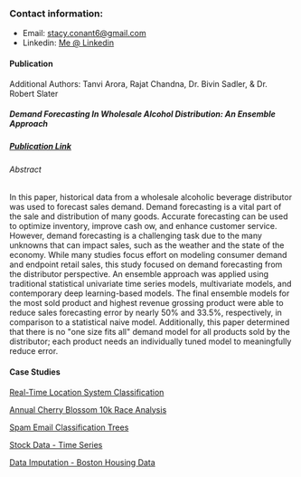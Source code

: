 ### Contact information:
- Email: stacy.conant6@gmail.com
- Linkedin: [Me @ Linkedin](https://www.linkedin.com/in/stacy-hartgraves-conant/)


#### Publication
Additional Authors: Tanvi Arora, Rajat Chandna, Dr. Bivin Sadler, & Dr. Robert Slater
##### Demand Forecasting In Wholesale Alcohol Distribution: An Ensemble Approach
##### [Publication Link](https://scholar.smu.edu/datasciencereview/vol3/iss1/7/)
###### Abstract
In this paper, historical data from a wholesale alcoholic beverage distributor was used to forecast sales demand. Demand forecasting is a vital part of the sale and distribution of many goods. Accurate forecasting can be used to optimize inventory, improve cash ow, and enhance customer service. However, demand forecasting is a challenging task due to the many unknowns that can impact sales, such as the weather and the state of the economy. While many studies focus effort on modeling consumer demand and endpoint retail sales, this study focused on demand forecasting from the distributor perspective. An ensemble approach was applied using traditional statistical univariate time series models, multivariate models, and contemporary deep learning-based models. The final ensemble models for the most sold product and highest revenue grossing product were able to reduce sales forecasting error by nearly 50% and 33.5%, respectively, in comparison to a statistical naive model. Additionally, this paper determined that there is no "one size fits all" demand model for all products sold by the distributor; each product needs an individually tuned model to meaningfully reduce error.

#### Case Studies
[Real-Time Location System Classification](https://stacyhart99.github.io/Data-Science-Case-Studies/RLTS%20Analysis.html)

[Annual Cherry Blossom 10k Race Analysis](https://stacyhart99.github.io/Data-Science-Case-Studies/Cherry%20Blossom%20Race%20Analysis.html)

[Spam Email Classification Trees](https://stacyhart99.github.io/Data-Science-Case-Studies/Spam%20Email%20Classification.html)

[Stock Data - Time Series](https://stacyhart99.github.io/Data-Science-Case-Studies/Time%20Series.html)

[Data Imputation - Boston Housing Data](https://stacyhart99.github.io/Data-Science-Case-Studies/Boston%20Housing%20Data.html)
